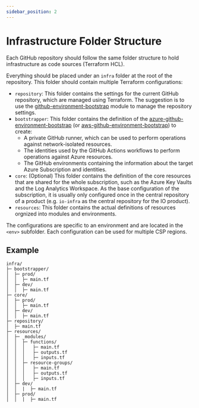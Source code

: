 ```yaml
---
sidebar_position: 2
---
```


# Infrastructure Folder Structure

Each GitHub repository should follow the same folder structure to hold
infrastructure as code sources (Terraform HCL).

Everything should be placed under an `infra` folder at the root of the
repository. This folder should contain multiple Terraform configurations:

- `repository`: This folder contains the settings for the current GitHub
  repository, which are managed using Terraform. The suggestion is to use the
  [github-environment-bootstrap](https://registry.terraform.io/modules/pagopa-dx/github-environment-bootstrap/github/latest)
  module to manage the repository settings.
- `bootstrapper`: This folder contains the definition of the
  [azure-github-environment-bootstrap](https://registry.terraform.io/modules/pagopa-dx/azure-github-environment-bootstrap/azurerm/latest)
  (or [aws-github-environment-bootstrap](https://registry.terraform.io/modules/pagopa-dx/aws-github-environment-bootstrap/azurerm/latest)) to create:
  - A private GitHub runner, which can be used to perform operations against
    network-isolated resources.
  - The identities used by the GitHub Actions workflows to perform operations
    against Azure resources.
  - The GitHub environments containing the information about the target Azure
    Subscription and identities.
- `core`: (Optional) This folder contains the definition of the core resources
  that are shared for the whole subscription, such as the Azure Key Vaults and
  the Log Analytics Workspace. As the base configuration of the subscription, it
  is usually only configured once in the central repository of a product (e.g.
  `io-infra` as the central repository for the IO product).
- `resources`: This folder contains the actual definitions of resources orgnized
  into modules and environments.

The configurations are specific to an environment and are located in the `<env>`
subfolder. Each configuration can be used for multiple CSP regions.

## Example

```
infra/
├─ bootstrapper/
│  ├─ prod/
│  │  ├─ main.tf
│  ├─ dev/
│  │  ├─ main.tf
├─ core/
│  ├─ prod/
│  │  ├─ main.tf
│  ├─ dev/
│  │  ├─ main.tf
├─ repository/
│  ├─ main.tf
├─ resources/
│  ├─ _modules/
│  │  ├─ functions/
│  │  │   ├─ main.tf
│  │  │   ├─ outputs.tf
│  │  │   ├─ inputs.tf
│  │  ├─ resource-groups/
│  │  │   ├─ main.tf
│  │  │   ├─ outputs.tf
│  │  │   ├─ inputs.tf
│  ├─ dev/
│  │  |  ├─ main.tf
│  ├─ prod/
│  │  |  ├─ main.tf
```
